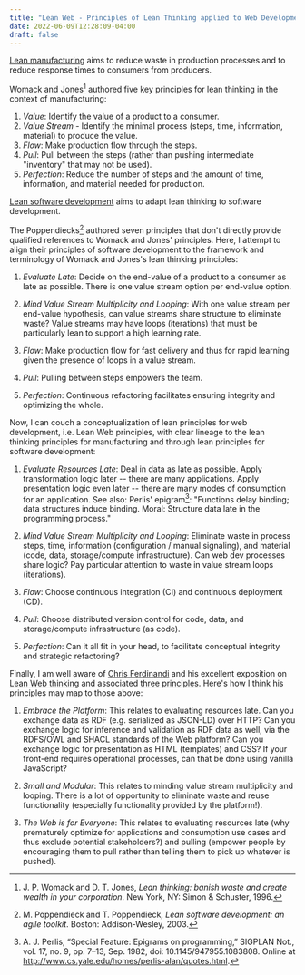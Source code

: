 ```yaml
---
title: "Lean Web - Principles of Lean Thinking applied to Web Development"
date: 2022-06-09T12:28:09-04:00
draft: false
---
```


[Lean manufacturing](https://en.wikipedia.org/wiki/Lean_manufacturing) aims to reduce waste in
production processes and to reduce response times to consumers from producers.

Womack and Jones[^1] authored five key principles for lean thinking in the context of manufacturing:

1. _Value_: Identify the value of a product to a consumer.
2. _Value Stream_ - Identify the minimal process (steps, time, information, material) to produce the value.
3. _Flow_: Make production flow through the steps.
4. _Pull_: Pull between the steps (rather than pushing intermediate "inventory" that may not be used).
5. _Perfection_: Reduce the number of steps and the amount of time, information, and material needed for production.

[Lean software development](https://en.wikipedia.org/wiki/Lean_software_development) aims to adapt
lean thinking to software development.

The Poppendiecks[^2] authored seven principles that don't directly provide qualified references to
Womack and Jones' principles. Here, I attempt to align their principles of software development to
the framework and terminology of Womack and Jones's lean thinking principles:

1. _Evaluate Late_: Decide on the end-value of a product to a consumer as late as possible. There is
   one value stream option per end-value option.

2. _Mind Value Stream Multiplicity and Looping_: With one value stream per end-value hypothesis, can
   value streams share structure to eliminate waste? Value streams may have loops (iterations) that
   must be particularly lean to support a high learning rate.

3. _Flow_: Make production flow for fast delivery and thus for rapid learning given the presence of
   loops in a value stream.

4. _Pull_: Pulling between steps empowers the team.

5. _Perfection_: Continuous refactoring facilitates ensuring integrity and optimizing the whole.


Now, I can couch a conceptualization of lean principles for web development, i.e. Lean Web
principles, with clear lineage to the lean thinking principles for manufacturing and through lean
principles for software development:

1. _Evaluate Resources Late_: Deal in data as late as possible. Apply transformation logic later --
   there are many applications. Apply presentation logic even later -- there are many modes of
   consumption for an application. See also: Perlis' epigram[^perlis]: "Functions delay binding; data
   structures induce binding. Moral: Structure data late in the programming process."

2. _Mind Value Stream Multiplicity and Looping_: Eliminate waste in process steps, time, information
   (configuration / manual signaling), and material (code, data, storage/compute infrastructure).
   Can web dev processes share logic? Pay particular attention to waste in value stream loops
   (iterations).

3. _Flow_: Choose continuous integration (CI) and continuous deployment (CD).

4. _Pull_: Choose distributed version control for code, data, and storage/compute
   infrastructure (as code).

5. _Perfection_: Can it all fit in your head, to facilitate conceptual integrity and strategic
   refactoring?

Finally, I am well aware of [Chris Ferdinandi](https://gomakethings.com/about/) and his excellent
exposition on [Lean Web thinking](https://leanweb.dev/) and associated [three
principles](https://leanweb.dev/ebook/lean-web-principles/). Here's how I think his principles may
map to those above:

1. _Embrace the Platform_: This relates to evaluating resources late. Can you exchange data as RDF
   (e.g. serialized as JSON-LD) over HTTP? Can you exchange logic for inference and validation as RDF
   data as well, via the RDFS/OWL and SHACL standards of the Web platform? Can you exchange logic for
   presentation as HTML (templates) and CSS? If your front-end requires operational processes, can that
   be done using vanilla JavaScript?

2. _Small and Modular_: This relates to minding value stream multiplicity and looping. There is a
   lot of opportunity to eliminate waste and reuse functionality (especially functionality provided by
   the platform!).

3. _The Web is for Everyone_: This relates to evaluating resources late (why prematurely optimize
   for applications and consumption use cases and thus exclude potential stakeholders?) and pulling
   (empower people by encouraging them to pull rather than telling them to pick up whatever is pushed).

[^1]: J. P. Womack and D. T. Jones, *Lean thinking: banish waste and create wealth in your corporation*. New York, NY: Simon & Schuster, 1996.

[^2]: M. Poppendieck and T. Poppendieck, *Lean software development: an agile toolkit*. Boston: Addison-Wesley, 2003.

[^perlis]: A. J. Perlis, “Special Feature: Epigrams on programming,” SIGPLAN Not., vol. 17, no. 9,
pp. 7–13, Sep. 1982, doi: 10.1145/947955.1083808. Online at
<http://www.cs.yale.edu/homes/perlis-alan/quotes.html>.

